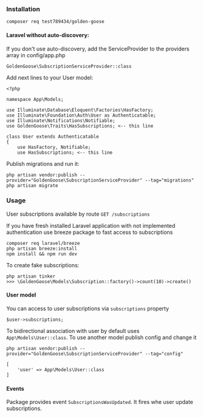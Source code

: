 ### Installation
`composer req test789434/golden-goose`

#### Laravel without auto-discovery:
If you don't use auto-discovery, add the ServiceProvider to the providers array in config/app.php
```
GoldenGoose\SubscriptionServiceProvider::class
```

Add next lines to your User model:

```
<?php

namespace App\Models;

use Illuminate\Database\Eloquent\Factories\HasFactory;
use Illuminate\Foundation\Auth\User as Authenticatable;
use Illuminate\Notifications\Notifiable;
use GoldenGoose\Traits\HasSubscriptions; <-- this line

class User extends Authenticatable
{
    use HasFactory, Notifiable;
    use HasSubscriptions; <-- this line
```

Publish migrations and run it:

```
php artisan vendor:publish --provider="GoldenGoose\SubscriptionServiceProvider" --tag="migrations"
php artisan migrate
```

### Usage

User subscriptions available by route `GET /subscriptions`

If you have fresh installed Laravel application with not implemented authentication use breeze package to fast access to subscriptions
```
composer req laravel/breeze
php artisan breeze:install
npm install && npm run dev
```

To create fake subscriptions:
```
php artisan tinker
>>> \GoldenGoose\Models\Subscription::factory()->count(10)->create()
```

#### User model
You can access to user subscriptions via `subscriptions` property
```
$user->subscriptions;
```
To bidirectional association with user by default uses `App\Models\User::class`.
To use another model publish config and change it
```
php artisan vendor:publish --provider="GoldenGoose\SubscriptionServiceProvider" --tag="config"
```
```º
[
    'user' => App\Models\User::class
]
```

#### Events
Package provides event `SubscriptionsWasUpdated`. It fires whe user update subscriptions. 

